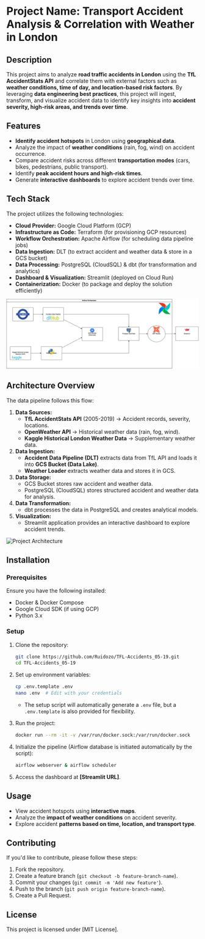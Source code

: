 # Project Name: Transport Accident Analysis & Correlation with Weather in London

## Description
This project aims to analyze **road traffic accidents in London** using the **TfL AccidentStats API** and correlate them with external factors such as **weather conditions, time of day, and location-based risk factors**. By leveraging **data engineering best practices**, this project will ingest, transform, and visualize accident data to identify key insights into **accident severity, high-risk areas, and trends over time**.

## Features
- **Identify accident hotspots** in London using **geographical data**.
- Analyze the impact of **weather conditions** (rain, fog, wind) on accident occurrence.
- Compare accident risks across different **transportation modes** (cars, bikes, pedestrians, public transport).
- Identify **peak accident hours and high-risk times**.
- Generate **interactive dashboards** to explore accident trends over time.

## Tech Stack
The project utilizes the following technologies:
- **Cloud Provider:** Google Cloud Platform (GCP)
- **Infrastructure as Code:** Terraform (for provisioning GCP resources)
- **Workflow Orchestration:** Apache Airflow (for scheduling data pipeline jobs)
- **Data Ingestion:** DLT (to extract accident and weather data & store in a GCS bucket)
- **Data Processing:** PostgreSQL (CloudSQL) & dbt (for transformation and analytics)
- **Dashboard & Visualization:** Streamlit (deployed on Cloud Run)
- **Containerization:** Docker (to package and deploy the solution efficiently)

![diagram](image.png)

## Architecture Overview
The data pipeline follows this flow:

1. **Data Sources:**
   - **TfL AccidentStats API** (2005-2019) → Accident records, severity, locations.
   - **OpenWeather API** → Historical weather data (rain, fog, wind).
   - **Kaggle Historical London Weather Data** → Supplementary weather data.
2. **Data Ingestion:**
   - **Accident Data Pipeline (DLT)** extracts data from TfL API and loads it into **GCS Bucket (Data Lake)**.
   - **Weather Loader** extracts weather data and stores it in GCS.
3. **Data Storage:**
   - GCS Bucket stores raw accident and weather data.
   - PostgreSQL (CloudSQL) stores structured accident and weather data for analysis.
4. **Data Transformation:**
   - dbt processes the data in PostgreSQL and creates analytical models.
5. **Visualization:**
   - Streamlit application provides an interactive dashboard to explore accident trends.

![Project Architecture](ProjectdIagram.jpg)

## Installation
### Prerequisites
Ensure you have the following installed:
- Docker & Docker Compose
- Google Cloud SDK (if using GCP)
- Python 3.x

### Setup
1. Clone the repository:
   ```sh
   git clone https://github.com/Ruidozo/TFL-Accidents_05-19.git
   cd TFL-Accidents_05-19
   ```
2. Set up environment variables:
   ```sh
   cp .env.template .env
   nano .env  # Edit with your credentials
   ```
   - The setup script will automatically generate a `.env` file, but a `.env.template` is also provided for flexibility.

3. Run the project:
   ```sh
   docker run --rm -it -v /var/run/docker.sock:/var/run/docker.sock
   ```

4. Initialize the pipeline (Airflow database is initiated automatically by the script):
   ```sh
   airflow webserver & airflow scheduler
   ```

5. Access the dashboard at **[Streamlit URL]**.

## Usage
- View accident hotspots using **interactive maps**.
- Analyze the **impact of weather conditions** on accident severity.
- Explore accident **patterns based on time, location, and transport type**.

## Contributing
If you'd like to contribute, please follow these steps:
1. Fork the repository.
2. Create a feature branch (`git checkout -b feature-branch-name`).
3. Commit your changes (`git commit -m 'Add new feature'`).
4. Push to the branch (`git push origin feature-branch-name`).
5. Create a Pull Request.

## License
This project is licensed under [MIT License].

